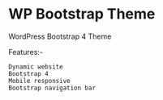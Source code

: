 # WP Bootstrap Theme
WordPress Bootstrap 4 Theme

Features:-

    Dynamic website
    Bootstrap 4
    Mobile responsive
    Bootstrap navigation bar
